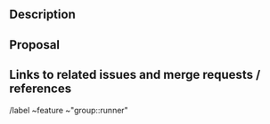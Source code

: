 ## Description

<!--
Include problem, use cases, benefits, and/or goals
-->

## Proposal

## Links to related issues and merge requests / references

<!--
Please paste a link of the related issues or/and merge requests
-->

/label ~feature ~"group::runner"
